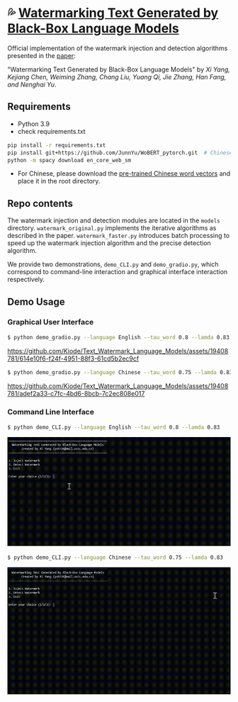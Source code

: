 # :sweat_drops: [Watermarking Text Generated by Black-Box Language Models](https://arxiv.org/user/)

Official implementation of the watermark injection and detection algorithms presented in the [paper](https://arxiv.org/user/):

"Watermarking Text Generated by Black-Box Language Models" by _Xi Yang, Kejiang Chen, Weiming Zhang, Chang Liu, Yuang Qi, Jie Zhang, Han Fang, and Nenghai Yu_.  

## Requirements
- Python 3.9
- check requirements.txt
```sh
pip install -r requirements.txt
pip install git+https://github.com/JunnYu/WoBERT_pytorch.git  # Chinese word-level BERT model
python -m spacy download en_core_web_sm
```
- For Chinese, please download the [pre-trained Chinese word vectors](https://drive.google.com/file/d/1Zh9ZCEu8_eSQ-qkYVQufQDNKPC4mtEKR/view) and place it in the root directory.

## Repo contents

The watermark injection and detection modules are located in the `models` directory. `watermark_original.py` implements the iterative algorithms as described in the paper. `watermark_faster.py` introduces batch processing to speed up the watermark injection algorithm and the precise detection algorithm.

We provide two demonstrations, `demo_CLI.py` and `demo_gradio.py`, which correspond to command-line interaction and graphical interface interaction respectively.

## Demo Usage
### Graphical User Interface
```sh
$ python demo_gradio.py --language English --tau_word 0.8 --lamda 0.83
```
https://github.com/Kiode/Text_Watermark_Language_Models/assets/19408781/614e10f6-f24f-4951-88f3-61cd5b2ec9cf

```sh
$ python demo_gradio.py --language Chinese --tau_word 0.75 --lamda 0.83
```
https://github.com/Kiode/Text_Watermark_Language_Models/assets/19408781/adef2a33-c7fc-4bd6-8bcb-7c2ec808e017

### Command Line Interface
```sh
$ python demo_CLI.py --language English --tau_word 0.8 --lamda 0.83
```
<p align="center">
  <img src="images/eng_cli.gif" />
</p>

```sh
$ python demo_CLI.py --language Chinese --tau_word 0.75 --lamda 0.83
```

<p align="center">
  <img src="images/cn_cli.gif" />
</p>


